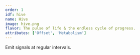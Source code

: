 ```yaml
---
order: 1
idf: hive
name: Hive
image: hive.png
flavor: The pulse of life & the endless cycle of progress.
attributes: ['Offset', 'Metabolism']
---
```

Emit signals at regular intervals.